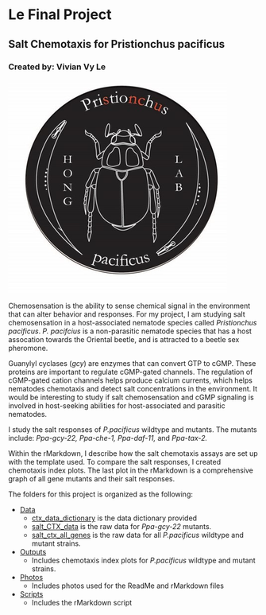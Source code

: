 # Le Final Project
## Salt Chemotaxis for Pristionchus pacificus
### Created by: Vivian Vy Le 

![Hong Lab Logo](https://github.com/Biol551-CSUN/Le_Final_Project/blob/main/Photos/hong_lab_logo.jpg)

Chemosensation is the ability to sense chemical signal in the environment that can alter behavior and responses. For my project, I am studying salt chemosensation in a host-associated nematode species called *Pristionchus pacificus*.  *P. pacifcius* is a non-parasitic nematode species that has a host assocation towards the Oriental beetle, and is attracted to a beetle sex pheromone.

Guanylyl cyclases (*gcy*) are enzymes that can convert GTP to cGMP. These proteins are important to regulate cGMP-gated channels. The regulation of cGMP-gated cation channels helps produce calcium currents, which helps nematodes chemotaxis and detect salt concentrations in the environment. It would be interesting to study if salt chemosensation and cGMP signaling is involved in host-seeking abilities for host-associated and parasitic nematodes. 

I study the salt responses of *P.pacificus* wildtype and mutants. The mutants include: *Ppa-gcy-22,* *Ppa-che-1,* *Ppa-daf-11,* and *Ppa-tax-2.* 

Within the rMarkdown, I describe how the salt chemotaxis assays are set up with the template used. To compare the salt responses, I created chemotaxis index plots. The last plot in the rMarkdown is a comprehensive graph of all gene mutants and their salt responses.

The folders for this project is organized as the following: 

-   [Data](https://github.com/Biol551-CSUN/Le_Final_Project/tree/main/Data)
    -   [ctx_data_dictionary](https://github.com/Biol551-CSUN/Le_Final_Project/blob/main/Data/ctx_data_dictionary.csv) is the data dictionary provided
    -   [salt_CTX_data](https://github.com/Biol551-CSUN/Le_Final_Project/blob/main/Data/salt_CTX_data.csv) is the raw data for *Ppa-gcy-22* mutants.
    -   [salt_ctx_all_genes](https://github.com/Biol551-CSUN/Le_Final_Project/blob/main/Data/salt_ctx_all_genes.csv) is the raw data for all *P.pacificus* wildtype and mutant strains.
-   [Outputs](https://github.com/Biol551-CSUN/Le_Final_Project/tree/main/Output)
    -   Includes chemotaxis index plots for *P.pacificus* wildtype and mutant strains.
-   [Photos](https://github.com/Biol551-CSUN/Le_Final_Project/tree/main/Photos)
    -   Includes photos used for the ReadMe and rMarkdown files
-   [Scripts](https://github.com/Biol551-CSUN/Le_Final_Project/tree/main/Scripts)
    -   Includes the rMarkdown script
    
